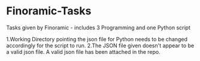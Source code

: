 # Finoramic-Tasks
Tasks given by Finoramic - includes 3 Programming and one Python script

1.Working Directory pointing the json file for Python needs to be changed accordingly for the script to run.
2.The JSON file given doesn't appear to be a valid json file. A valid json file has been attached in the repo.
